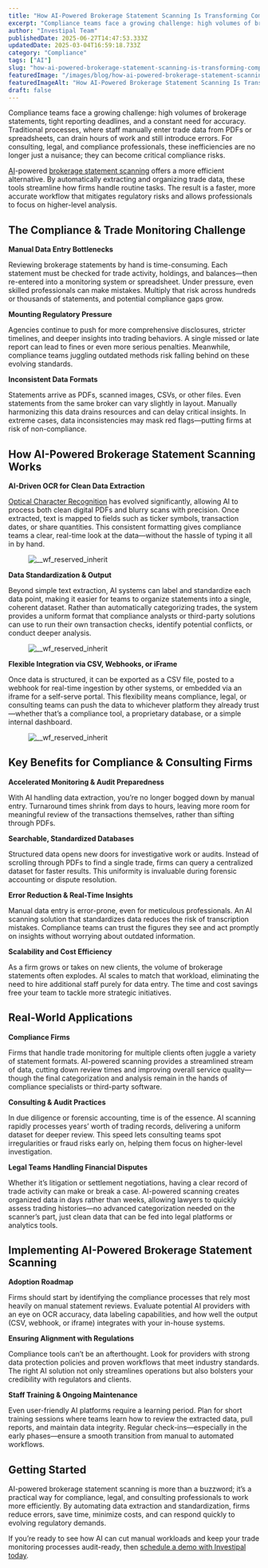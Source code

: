 ```yaml
---
title: "How AI-Powered Brokerage Statement Scanning Is Transforming Compliance & Trade Monitoring"
excerpt: "Compliance teams face a growing challenge: high volumes of brokerage statements, tight reporting deadlines, and a constant need for accuracy."
author: "Investipal Team"
publishedDate: 2025-06-27T14:47:53.333Z
updatedDate: 2025-03-04T16:59:18.733Z
category: "Compliance"
tags: ["AI"]
slug: "how-ai-powered-brokerage-statement-scanning-is-transforming-compliance-trade-monitoring"
featuredImage: "/images/blog/how-ai-powered-brokerage-statement-scanning-is-transforming-compliance-trade-monitoring__67c7308908c78582288cb9b1_Why_20Customer_20Acquisition_20Costs_20Are_20Rising_20for_20Financial_20Advisors_20_And_20What_20To_20Do_20About_20It__20_10_.png"
featuredImageAlt: "How AI-Powered Brokerage Statement Scanning Is Transforming Compliance & Trade Monitoring"
draft: false
---
```

<p id="">Compliance teams face a growing challenge: high volumes of brokerage statements, tight reporting deadlines, and a constant need for accuracy. Traditional processes, where staff manually enter trade data from PDFs or spreadsheets, can drain hours of work and still introduce errors. For consulting, legal, and compliance professionals, these inefficiencies are no longer just a nuisance; they can become critical compliance risks.</p><p id=""><a href="/blog/tag/ai">AI</a>-powered <a href="/features/automated-statement-scanner">brokerage statement scanning</a> offers a more efficient alternative. By automatically extracting and organizing trade data, these tools streamline how firms handle routine tasks. The result is a faster, more accurate workflow that mitigates regulatory risks and allows professionals to focus on higher-level analysis.</p><h2 id="">The Compliance &amp; Trade Monitoring Challenge</h2><p id=""><strong>Manual Data Entry Bottlenecks</strong></p><p id="">Reviewing brokerage statements by hand is time-consuming. Each statement must be checked for trade activity, holdings, and balances—then re-entered into a monitoring system or spreadsheet. Under pressure, even skilled professionals can make mistakes. Multiply that risk across hundreds or thousands of statements, and potential compliance gaps grow.</p><p id=""><strong>Mounting Regulatory Pressure</strong></p><p id="">Agencies continue to push for more comprehensive disclosures, stricter timelines, and deeper insights into trading behaviors. A single missed or late report can lead to fines or even more serious penalties. Meanwhile, compliance teams juggling outdated methods risk falling behind on these evolving standards.</p><p id=""><strong>Inconsistent Data Formats</strong></p><p id="">Statements arrive as PDFs, scanned images, CSVs, or other files. Even statements from the same broker can vary slightly in layout. Manually harmonizing this data drains resources and can delay critical insights. In extreme cases, data inconsistencies may mask red flags—putting firms at risk of non-compliance.</p><h2 id="">How AI-Powered Brokerage Statement Scanning Works</h2><p id=""><strong id="">AI-Driven OCR for Clean Data Extraction</strong></p><p id=""><a href="/blog/using-ocr-technology-to-automate-account-statement-scanning-for-financial-advisors">Optical Character Recognition</a> has evolved significantly, allowing AI to process both clean digital PDFs and blurry scans with precision. Once extracted, text is mapped to fields such as ticker symbols, transaction dates, or share quantities. This consistent formatting gives compliance teams a clear, real-time look at the data—without the hassle of typing it all in by hand.</p><figure class="w-richtext-figure-type-image w-richtext-align-fullwidth" style="max-width:2240px" data-rt-type="image" data-rt-align="fullwidth" data-rt-max-width="2240px"><div><img src="/images/blog/how-ai-powered-brokerage-statement-scanning-is-transforming-compliance-trade-monitoring__67c7308908c78582288cb9b1_Why_20Customer_20Acquisition_20Costs_20Are_20Rising_20for_20Financial_20Advisors_20_And_20What_20To_20Do_20About_20It__20_10_.png" loading="lazy" alt="__wf_reserved_inherit"></div></figure><p id=""><strong id="">Data Standardization &amp; Output</strong></p><p id="">Beyond simple text extraction, AI systems can label and standardize each data point, making it easier for teams to organize statements into a single, coherent dataset. Rather than automatically categorizing trades, the system provides a uniform format that compliance analysts or third-party solutions can use to run their own transaction checks, identify potential conflicts, or conduct deeper analysis.</p><figure class="w-richtext-figure-type-image w-richtext-align-fullwidth" style="max-width:1210px" data-rt-type="image" data-rt-align="fullwidth" data-rt-max-width="1210px"><div><img src="/images/blog/how-ai-powered-brokerage-statement-scanning-is-transforming-compliance-trade-monitoring__67c730c60ddab6f7d12465b6_Screenshot_202025-03-04_20115628.png" loading="lazy" alt="__wf_reserved_inherit"></div></figure><p id=""><strong id="">Flexible Integration via CSV, Webhooks, or iFrame</strong></p><p id="">Once data is structured, it can be exported as a CSV file, posted to a webhook for real-time ingestion by other systems, or embedded via an iframe for a self-serve portal. This flexibility means compliance, legal, or consulting teams can push the data to whichever platform they already trust—whether that’s a compliance tool, a proprietary database, or a simple internal dashboard.</p><figure class="w-richtext-figure-type-image w-richtext-align-fullwidth" style="max-width:1270px" data-rt-type="image" data-rt-align="fullwidth" data-rt-max-width="1270px"><div><img src="/images/blog/how-ai-powered-brokerage-statement-scanning-is-transforming-compliance-trade-monitoring__67c73121edae37c5985364b4_Screenshot_202025-03-04_20115754.png" loading="lazy" alt="__wf_reserved_inherit"></div></figure><h2 id="">Key Benefits for Compliance &amp; Consulting Firms</h2><p id=""><strong id="">Accelerated Monitoring &amp; Audit Preparedness</strong></p><p id="">With AI handling data extraction, you’re no longer bogged down by manual entry. Turnaround times shrink from days to hours, leaving more room for meaningful review of the transactions themselves, rather than sifting through PDFs.</p><p id=""><strong id="">Searchable, Standardized Databases</strong></p><p id="">Structured data opens new doors for investigative work or audits. Instead of scrolling through PDFs to find a single trade, firms can query a centralized dataset for faster results. This uniformity is invaluable during forensic accounting or dispute resolution.</p><p id=""><strong id="">Error Reduction &amp; Real-Time Insights</strong></p><p id="">Manual data entry is error-prone, even for meticulous professionals. An AI scanning solution that standardizes data reduces the risk of transcription mistakes. Compliance teams can trust the figures they see and act promptly on insights without worrying about outdated information.</p><p id=""><strong id="">Scalability and Cost Efficiency</strong></p><p id="">As a firm grows or takes on new clients, the volume of brokerage statements often explodes. AI scales to match that workload, eliminating the need to hire additional staff purely for data entry. The time and cost savings free your team to tackle more strategic initiatives.</p><h2 id="">Real-World Applications</h2><p id=""><strong id="">Compliance Firms</strong></p><p id="">Firms that handle trade monitoring for multiple clients often juggle a variety of statement formats. AI-powered scanning provides a streamlined stream of data, cutting down review times and improving overall service quality—though the final categorization and analysis remain in the hands of compliance specialists or third-party software.</p><p id=""><strong id="">Consulting &amp; Audit Practices</strong></p><p id="">In due diligence or forensic accounting, time is of the essence. AI scanning rapidly processes years’ worth of trading records, delivering a uniform dataset for deeper review. This speed lets consulting teams spot irregularities or fraud risks early on, helping them focus on higher-level investigation.</p><p id=""><strong id="">Legal Teams Handling Financial Disputes</strong></p><p id="">Whether it’s litigation or settlement negotiations, having a clear record of trade activity can make or break a case. AI-powered scanning creates organized data in days rather than weeks, allowing lawyers to quickly assess trading histories—no advanced categorization needed on the scanner’s part, just clean data that can be fed into legal platforms or analytics tools.</p><h2 id="">Implementing AI-Powered Brokerage Statement Scanning</h2><p id=""><strong id="">Adoption Roadmap</strong></p><p id="">Firms should start by identifying the compliance processes that rely most heavily on manual statement reviews. Evaluate potential AI providers with an eye on OCR accuracy, data labeling capabilities, and how well the output (CSV, webhook, or iframe) integrates with your in-house systems.</p><p id=""><strong id="">Ensuring Alignment with Regulations</strong></p><p id="">Compliance tools can’t be an afterthought. Look for providers with strong data protection policies and proven workflows that meet industry standards. The right AI solution not only streamlines operations but also bolsters your credibility with regulators and clients.</p><p id=""><strong id="">Staff Training &amp; Ongoing Maintenance</strong></p><p id="">Even user-friendly AI platforms require a learning period. Plan for short training sessions where teams learn how to review the extracted data, pull reports, and maintain data integrity. Regular check-ins—especially in the early phases—ensure a smooth transition from manual to automated workflows.</p><h2 id="">Getting Started</h2><p id="">AI-powered brokerage statement scanning is more than a buzzword; it’s a practical way for compliance, legal, and consulting professionals to work more efficiently. By automating data extraction and standardization, firms reduce errors, save time, minimize costs, and can respond quickly to evolving regulatory demands.</p><p id="">If you’re ready to see how AI can cut manual workloads and keep your trade monitoring processes audit-ready, then <a href="/book-a-demo">schedule a demo with Investipal today</a>.</p>
